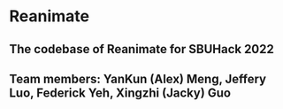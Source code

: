#  Reanimate
## The codebase of Reanimate for SBUHack 2022
## Team members: YanKun (Alex) Meng, Jeffery Luo, Federick Yeh, Xingzhi (Jacky) Guo

